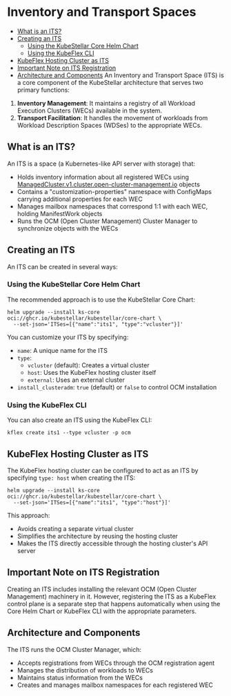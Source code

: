 # Inventory and Transport Spaces

- [What is an ITS?](#what-is-an-its)
- [Creating an ITS](#creating-an-its)
  - [Using the KubeStellar Core Helm Chart](#using-the-kubestellar-core-helm-chart)
  - [Using the KubeFlex CLI](#using-the-kubeflex-cli)
- [KubeFlex Hosting Cluster as ITS](#kubeflex-hosting-cluster-as-its)
- [Important Note on ITS Registration](#important-note-on-its-registration)
- [Architecture and Components](#architecture-and-components)
  An Inventory and Transport Space (ITS) is a core component of the KubeStellar architecture that serves two primary functions:

1. **Inventory Management**: It maintains a registry of all Workload Execution Clusters (WECs) available in the system.
2. **Transport Facilitation**: It handles the movement of workloads from Workload Description Spaces (WDSes) to the appropriate WECs.

## What is an ITS?

An ITS is a space (a Kubernetes-like API server with storage) that:

- Holds inventory information about all registered WECs using [ManagedCluster.v1.cluster.open-cluster-management.io](https://github.com/open-cluster-management-io/api/blob/v0.12.0/cluster/v1/types.go#L33) objects
- Contains a "customization-properties" namespace with ConfigMaps carrying additional properties for each WEC
- Manages mailbox namespaces that correspond 1:1 with each WEC, holding ManifestWork objects
- Runs the OCM (Open Cluster Management) Cluster Manager to synchronize objects with the WECs

## Creating an ITS

An ITS can be created in several ways:

### Using the KubeStellar Core Helm Chart

The recommended approach is to use the KubeStellar Core Chart:

```shell
helm upgrade --install ks-core oci://ghcr.io/kubestellar/kubestellar/core-chart \
  --set-json='ITSes=[{"name":"its1", "type":"vcluster"}]'
```

You can customize your ITS by specifying:

- `name`: A unique name for the ITS
- `type`:
  - `vcluster` (default): Creates a virtual cluster
  - `host`: Uses the KubeFlex hosting cluster itself
  - `external`: Uses an external cluster
- `install_clusteradm`: `true` (default) or `false` to control OCM installation

### Using the KubeFlex CLI

You can also create an ITS using the KubeFlex CLI:

```shell
kflex create its1 --type vcluster -p ocm
```

## KubeFlex Hosting Cluster as ITS

The KubeFlex hosting cluster can be configured to act as an ITS by specifying `type: host` when creating the ITS:

```shell
helm upgrade --install ks-core oci://ghcr.io/kubestellar/kubestellar/core-chart \
  --set-json='ITSes=[{"name":"its1", "type":"host"}]'
```

This approach:

- Avoids creating a separate virtual cluster
- Simplifies the architecture by reusing the hosting cluster
- Makes the ITS directly accessible through the hosting cluster's API server

## Important Note on ITS Registration

Creating an ITS includes installing the relevant OCM (Open Cluster Management) machinery in it. However, registering the ITS as a KubeFlex control plane is a separate step that happens automatically when using the Core Helm Chart or KubeFlex CLI with the appropriate parameters.

## Architecture and Components

The ITS runs the OCM Cluster Manager, which:

- Accepts registrations from WECs through the OCM registration agent
- Manages the distribution of workloads to WECs
- Maintains status information from the WECs
- Creates and manages mailbox namespaces for each registered WEC
